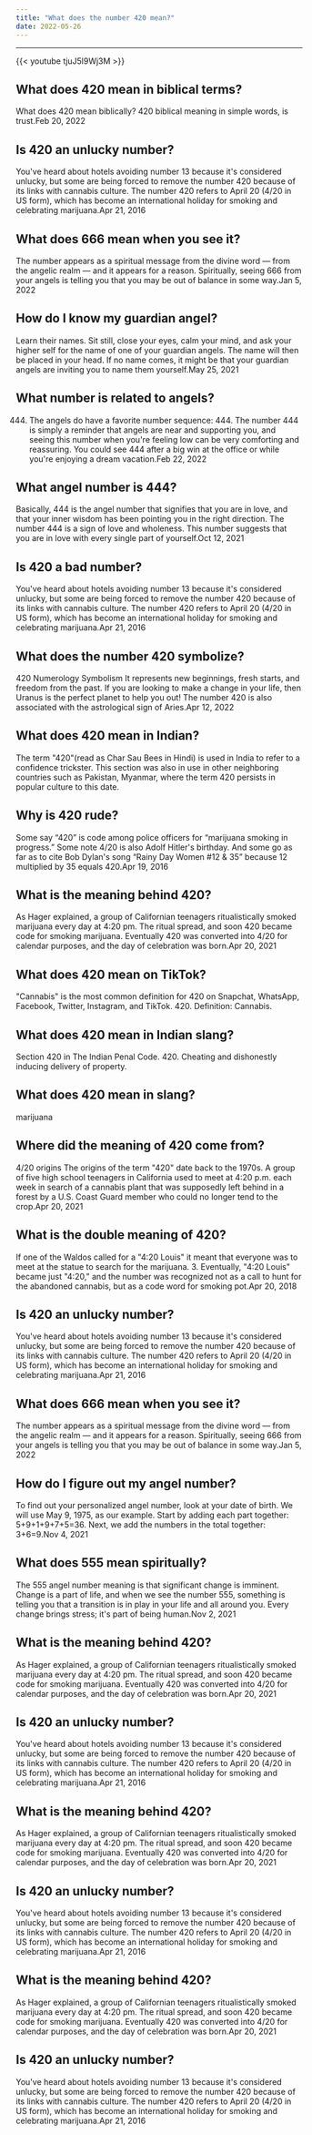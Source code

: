 ```yaml
---
title: "What does the number 420 mean?"
date: 2022-05-26
---
```


---
{{< youtube tjuJ5l9Wj3M >}}
## What does 420 mean in biblical terms?
What does 420 mean biblically? 420 biblical meaning in simple words, is trust.Feb 20, 2022

## Is 420 an unlucky number?
You've heard about hotels avoiding number 13 because it's considered unlucky, but some are being forced to remove the number 420 because of its links with cannabis culture. The number 420 refers to April 20 (4/20 in US form), which has become an international holiday for smoking and celebrating marijuana.Apr 21, 2016

## What does 666 mean when you see it?
The number appears as a spiritual message from the divine word — from the angelic realm — and it appears for a reason. Spiritually, seeing 666 from your angels is telling you that you may be out of balance in some way.Jan 5, 2022

## How do I know my guardian angel?
Learn their names. Sit still, close your eyes, calm your mind, and ask your higher self for the name of one of your guardian angels. The name will then be placed in your head. If no name comes, it might be that your guardian angels are inviting you to name them yourself.May 25, 2021

## What number is related to angels?
444. The angels do have a favorite number sequence: 444. The number 444 is simply a reminder that angels are near and supporting you, and seeing this number when you're feeling low can be very comforting and reassuring. You could see 444 after a big win at the office or while you're enjoying a dream vacation.Feb 22, 2022

## What angel number is 444?
Basically, 444 is the angel number that signifies that you are in love, and that your inner wisdom has been pointing you in the right direction. The number 444 is a sign of love and wholeness. This number suggests that you are in love with every single part of yourself.Oct 12, 2021

## Is 420 a bad number?
You've heard about hotels avoiding number 13 because it's considered unlucky, but some are being forced to remove the number 420 because of its links with cannabis culture. The number 420 refers to April 20 (4/20 in US form), which has become an international holiday for smoking and celebrating marijuana.Apr 21, 2016

## What does the number 420 symbolize?
420 Numerology Symbolism It represents new beginnings, fresh starts, and freedom from the past. If you are looking to make a change in your life, then Uranus is the perfect planet to help you out! The number 420 is also associated with the astrological sign of Aries.Apr 12, 2022

## What does 420 mean in Indian?
The term "420"(read as Char Sau Bees in Hindi) is used in India to refer to a confidence trickster. This section was also in use in other neighboring countries such as Pakistan, Myanmar, where the term 420 persists in popular culture to this date.

## Why is 420 rude?
Some say “420” is code among police officers for “marijuana smoking in progress.” Some note 4/20 is also Adolf Hitler's birthday. And some go as far as to cite Bob Dylan's song “Rainy Day Women #12 & 35” because 12 multiplied by 35 equals 420.Apr 19, 2016

## What is the meaning behind 420?
As Hager explained, a group of Californian teenagers ritualistically smoked marijuana every day at 4:20 pm. The ritual spread, and soon 420 became code for smoking marijuana. Eventually 420 was converted into 4/20 for calendar purposes, and the day of celebration was born.Apr 20, 2021

## What does 420 mean on TikTok?
"Cannabis" is the most common definition for 420 on Snapchat, WhatsApp, Facebook, Twitter, Instagram, and TikTok. 420. Definition: Cannabis.

## What does 420 mean in Indian slang?
Section 420 in The Indian Penal Code. 420. Cheating and dishonestly inducing delivery of property.

## What does 420 mean in slang?
marijuana

## Where did the meaning of 420 come from?
4/20 origins The origins of the term "420" date back to the 1970s. A group of five high school teenagers in California used to meet at 4:20 p.m. each week in search of a cannabis plant that was supposedly left behind in a forest by a U.S. Coast Guard member who could no longer tend to the crop.Apr 20, 2021

## What is the double meaning of 420?
If one of the Waldos called for a "4:20 Louis" it meant that everyone was to meet at the statue to search for the marijuana. 3. Eventually, "4:20 Louis" became just "4:20," and the number was recognized not as a call to hunt for the abandoned cannabis, but as a code word for smoking pot.Apr 20, 2018

## Is 420 an unlucky number?
You've heard about hotels avoiding number 13 because it's considered unlucky, but some are being forced to remove the number 420 because of its links with cannabis culture. The number 420 refers to April 20 (4/20 in US form), which has become an international holiday for smoking and celebrating marijuana.Apr 21, 2016

## What does 666 mean when you see it?
The number appears as a spiritual message from the divine word — from the angelic realm — and it appears for a reason. Spiritually, seeing 666 from your angels is telling you that you may be out of balance in some way.Jan 5, 2022

## How do I figure out my angel number?
To find out your personalized angel number, look at your date of birth. We will use May 9, 1975, as our example. Start by adding each part together: 5+9+1+9+7+5=36. Next, we add the numbers in the total together: 3+6=9.Nov 4, 2021

## What does 555 mean spiritually?
The 555 angel number meaning is that significant change is imminent. Change is a part of life, and when we see the number 555, something is telling you that a transition is in play in your life and all around you. Every change brings stress; it's part of being human.Nov 2, 2021

## What is the meaning behind 420?
As Hager explained, a group of Californian teenagers ritualistically smoked marijuana every day at 4:20 pm. The ritual spread, and soon 420 became code for smoking marijuana. Eventually 420 was converted into 4/20 for calendar purposes, and the day of celebration was born.Apr 20, 2021

## Is 420 an unlucky number?
You've heard about hotels avoiding number 13 because it's considered unlucky, but some are being forced to remove the number 420 because of its links with cannabis culture. The number 420 refers to April 20 (4/20 in US form), which has become an international holiday for smoking and celebrating marijuana.Apr 21, 2016

## What is the meaning behind 420?
As Hager explained, a group of Californian teenagers ritualistically smoked marijuana every day at 4:20 pm. The ritual spread, and soon 420 became code for smoking marijuana. Eventually 420 was converted into 4/20 for calendar purposes, and the day of celebration was born.Apr 20, 2021

## Is 420 an unlucky number?
You've heard about hotels avoiding number 13 because it's considered unlucky, but some are being forced to remove the number 420 because of its links with cannabis culture. The number 420 refers to April 20 (4/20 in US form), which has become an international holiday for smoking and celebrating marijuana.Apr 21, 2016

## What is the meaning behind 420?
As Hager explained, a group of Californian teenagers ritualistically smoked marijuana every day at 4:20 pm. The ritual spread, and soon 420 became code for smoking marijuana. Eventually 420 was converted into 4/20 for calendar purposes, and the day of celebration was born.Apr 20, 2021

## Is 420 an unlucky number?
You've heard about hotels avoiding number 13 because it's considered unlucky, but some are being forced to remove the number 420 because of its links with cannabis culture. The number 420 refers to April 20 (4/20 in US form), which has become an international holiday for smoking and celebrating marijuana.Apr 21, 2016

